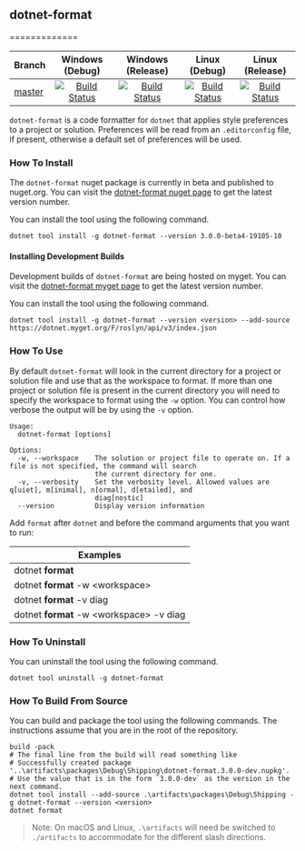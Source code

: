 ﻿## dotnet-format

=============

|Branch| Windows (Debug)| Windows (Release)| Linux (Debug) | Linux (Release)
|---|:--:|:--:|:--:|:--:|
[master](https://github.com/dotnet/format/tree/master)|[![Build Status](https://dev.azure.com/dnceng/public/_apis/build/status/dotnet/format/dotnet.format?branchName=master&jobName=Windows&configuration=debug&label=build)](https://dev.azure.com/dnceng/public/_build/latest?definitionId=347&branchName=master)|[![Build Status](https://dev.azure.com/dnceng/public/_apis/build/status/dotnet/format/dotnet.format?branchName=master&jobName=Windows&configuration=release&label=build)](https://dev.azure.com/dnceng/public/_build/latest?definitionId=347&branchName=master)|[![Build Status](https://dev.azure.com/dnceng/public/_apis/build/status/dotnet/format/dotnet.format?branchName=master&jobName=Linux&configuration=debug&label=build)](https://dev.azure.com/dnceng/public/_build/latest?definitionId=347&branchName=master)|[![Build Status](https://dev.azure.com/dnceng/public/_apis/build/status/dotnet/format/dotnet.format?branchName=master&jobName=Linux&configuration=release&label=build)](https://dev.azure.com/dnceng/public/_build/latest?definitionId=347&branchName=master)


`dotnet-format` is a code formatter for `dotnet` that applies style preferences to a project or solution. Preferences will be read from an `.editorconfig` file, if present, otherwise a default set of preferences will be used.

### How To Install

The `dotnet-format` nuget package is currently in beta and published to nuget.org. You can visit the [dotnet-format nuget page](https://www.nuget.org/packages/dotnet-format/) to get the latest version number.

You can install the tool using the following command.

```console
dotnet tool install -g dotnet-format --version 3.0.0-beta4-19105-10
```

#### Installing Development Builds

Development builds of `dotnet-format` are being hosted on myget. You can visit the [dotnet-format myget page](https://dotnet.myget.org/feed/roslyn/package/nuget/dotnet-format) to get the latest version number.

You can install the tool using the following command.

```console
dotnet tool install -g dotnet-format --version <version> --add-source https://dotnet.myget.org/F/roslyn/api/v3/index.json
```

### How To Use

By default `dotnet-format` will look in the current directory for a project or solution file and use that as the workspace to format. If more than one project or solution file is present in the current directory you will need to specify the workspace to format using the `-w` option. You can control how verbose the output will be by using the `-v` option.

```
Usage:
  dotnet-format [options]

Options:
  -w, --workspace    The solution or project file to operate on. If a file is not specified, the command will search
                     the current directory for one.
  -v, --verbosity    Set the verbosity level. Allowed values are q[uiet], m[inimal], n[ormal], d[etailed], and
                     diag[nostic]
  --version          Display version information
```

Add `format` after `dotnet` and before the command arguments that you want to run:

| Examples                                                 |
| -------------------------------------------------------- |
| dotnet **format**                                        |
| dotnet **format** -w &lt;workspace&gt;                   |
| dotnet **format** -v diag                                |
| dotnet **format** -w &lt;workspace&gt; -v diag           |

### How To Uninstall

You can uninstall the tool using the following command.

```console
dotnet tool uninstall -g dotnet-format
```

### How To Build From Source

You can build and package the tool using the following commands. The instructions assume that you are in the root of the repository.

```console
build -pack
# The final line from the build will read something like
# Successfully created package '..\artifacts\packages\Debug\Shipping\dotnet-format.3.0.0-dev.nupkg'.
# Use the value that is in the form `3.0.0-dev` as the version in the next command.
dotnet tool install --add-source .\artifacts\packages\Debug\Shipping -g dotnet-format --version <version>
dotnet format
```

> Note: On macOS and Linux, `.\artifacts` will need be switched to `./artifacts` to accommodate for the different slash directions.
